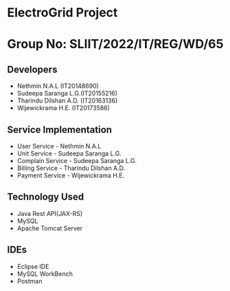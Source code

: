 
# ElectroGrid Project

# Group No: SLIIT/2022/IT/REG/WD/65


## Developers

- Nethmin N.A.L (IT20148690)
- Sudeepa Saranga L.G.(IT20155216)
- Tharindu Dilshan A.D. (IT20163136)
- Wijewickrama H.E. (IT20173586)


## Service Implementation

- User Service - Nethmin N.A.L
- Unit Service - Sudeepa Saranga L.G.
- Complain Service - Sudeepa Saranga L.G.
- Billing Service - Tharindu Dilshan A.D. 
- Payment Service - Wijewickrama H.E.



## Technology Used

- Java Rest API(JAX-RS)
- MySQL 
- Apache Tomcat Server

## IDEs

- Eclipse IDE
- MySQL WorkBench
- Postman



